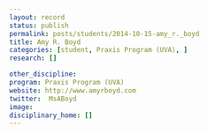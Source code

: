 ```yaml
---
layout: record
status: publish
permalink: posts/students/2014-10-15-amy_r._boyd
title: Amy R. Boyd
categories: [student, Praxis Program (UVA), ]
research: []

other_discipline: 
program: Praxis Program (UVA)
website: http://www.amyrboyd.com
twitter:  MsABoyd
image: 
disciplinary_home: []
---
```


